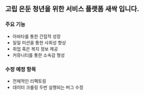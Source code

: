 ## 고립 은둔 청년을 위한 서비스 플랫폼 새싹 입니다.

### 주요 기능
* 아바타를 통한 간접적 성장
* 일일 미션을 통한 사회성 향상
* 취업 혹은 복지 정보 제공
* 커뮤니티를 통한 소속감 형성

### 수정 예정 항목
* 전체적인 리펙토링
* 데이터 크롤링 두번 실행되는 버그 수정
